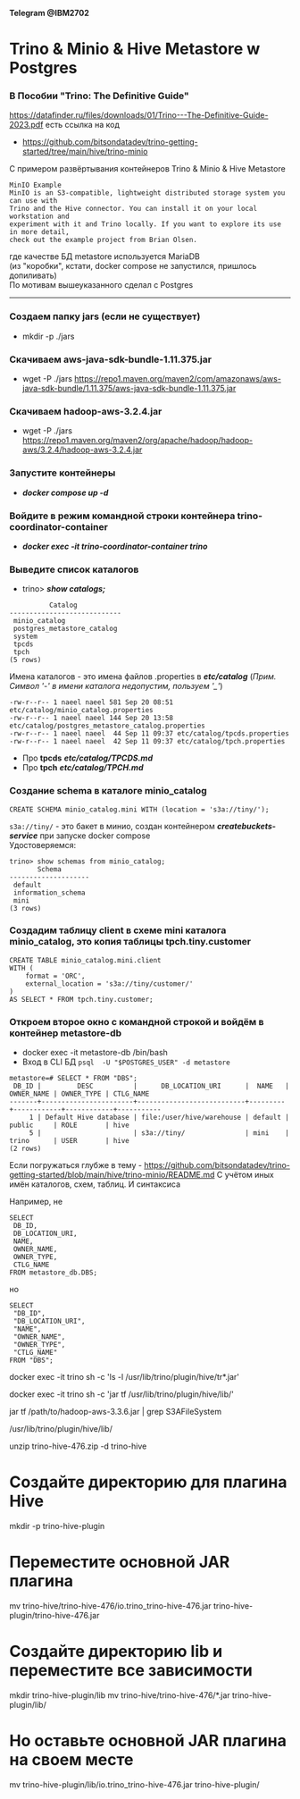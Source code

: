 **Telegram @IBM2702**

# Trino & Minio & Hive Metastore w Postgres

### В Пособии "Trino: The Definitive Guide"
https://datafinder.ru/files/downloads/01/Trino---The-Definitive-Guide-2023.pdf есть ссылка на код  
- https://github.com/bitsondatadev/trino-getting-started/tree/main/hive/trino-minio

С примером развёртывания контейнеров Trino & Minio & Hive Metastore
```
MinIO Example
MinIO is an S3-compatible, lightweight distributed storage system you can use with
Trino and the Hive connector. You can install it on your local workstation and
experiment with it and Trino locally. If you want to explore its use in more detail,
check out the example project from Brian Olsen.
```
где качестве БД metastore используется MariaDB <br>
(из "коробки", кстати, docker compose не запустился, пришлось допиливать)<br>
По мотивам вышеуказанного сделал с Postgres<hr>

### Создаем папку jars (если не существует)
- mkdir -p ./jars

### Скачиваем aws-java-sdk-bundle-1.11.375.jar
- wget -P ./jars https://repo1.maven.org/maven2/com/amazonaws/aws-java-sdk-bundle/1.11.375/aws-java-sdk-bundle-1.11.375.jar

### Скачиваем hadoop-aws-3.2.4.jar
- wget -P ./jars https://repo1.maven.org/maven2/org/apache/hadoop/hadoop-aws/3.2.4/hadoop-aws-3.2.4.jar

### Запустите контейнеры
- ***docker compose up -d***
### Войдите в режим командной строки контейнера trino-coordinator-container 
- ***docker exec -it trino-coordinator-container trino***
### Выведите список каталогов
- trino> ***show catalogs;***

```
          Catalog           
----------------------------
 minio_catalog              
 postgres_metastore_catalog 
 system                     
 tpcds                      
 tpch                       
(5 rows)
```
Имена каталогов - это имена файлов .properties в ***etc/catalog*** (*Прим. Символ '-' в имени каталога недопустим, пользуем '_'*)
```
-rw-r--r-- 1 naeel naeel 581 Sep 20 08:51 etc/catalog/minio_catalog.properties
-rw-r--r-- 1 naeel naeel 144 Sep 20 13:58 etc/catalog/postgres_metastore_catalog.properties
-rw-r--r-- 1 naeel naeel  44 Sep 11 09:37 etc/catalog/tpcds.properties
-rw-r--r-- 1 naeel naeel  42 Sep 11 09:37 etc/catalog/tpch.properties
```
- Про **tpcds** ***etc/catalog/TPCDS.md***
- Про **tpch** ***etc/catalog/TPCH.md***

### Создание schema в каталоге minio_catalog
```
CREATE SCHEMA minio_catalog.mini WITH (location = 's3a://tiny/');
```
`s3a://tiny/` - это бакет в минио, создан контейнером ***createbuckets-service*** при запуске docker compose<br>
Удостоверяемся:
```
trino> show schemas from minio_catalog;
       Schema       
--------------------
 default            
 information_schema 
 mini
(3 rows)
```
### Создадим таблицу client в схеме mini каталога minio_catalog, это копия таблицы tpch.tiny.customer
```
CREATE TABLE minio_catalog.mini.client
WITH (
    format = 'ORC',
    external_location = 's3a://tiny/customer/'
) 
AS SELECT * FROM tpch.tiny.customer;
```

### Откроем второе окно с командной строкой и войдём в контейнер metastore-db
- docker exec -it metastore-db /bin/bash
- Вход в CLI БД
`psql  -U "$POSTGRES_USER" -d metastore`
```
metastore=# SELECT * FROM "DBS";
 DB_ID |         DESC          |      DB_LOCATION_URI      |  NAME   | OWNER_NAME | OWNER_TYPE | CTLG_NAME 
-------+-----------------------+---------------------------+---------+------------+------------+-----------
     1 | Default Hive database | file:/user/hive/warehouse | default | public     | ROLE       | hive
     5 |                       | s3a://tiny/               | mini    | trino      | USER       | hive
(2 rows)
```

Если погружаться глубже в тему - https://github.com/bitsondatadev/trino-getting-started/blob/main/hive/trino-minio/README.md
С учётом иных имён каталогов, схем, таблиц.
И синтаксиса

Например, не
```
SELECT
 DB_ID,
 DB_LOCATION_URI,
 NAME, 
 OWNER_NAME,
 OWNER_TYPE,
 CTLG_NAME
FROM metastore_db.DBS;
```
но
```
SELECT
 "DB_ID",
 "DB_LOCATION_URI",
 "NAME", 
 "OWNER_NAME",
 "OWNER_TYPE",
 "CTLG_NAME"
FROM "DBS";
```


docker exec -it trino sh -c 'ls -l /usr/lib/trino/plugin/hive/tr*.jar'

docker exec -it trino sh -c 'jar tf /usr/lib/trino/plugin/hive/lib/'

jar tf /path/to/hadoop-aws-3.3.6.jar | grep S3AFileSystem

/usr/lib/trino/plugin/hive/lib/

unzip trino-hive-476.zip -d trino-hive

# Создайте директорию для плагина Hive
mkdir -p trino-hive-plugin

# Переместите основной JAR плагина
mv trino-hive/trino-hive-476/io.trino_trino-hive-476.jar trino-hive-plugin/trino-hive-476.jar

# Создайте директорию lib и переместите все зависимости
mkdir trino-hive-plugin/lib
mv trino-hive/trino-hive-476/*.jar trino-hive-plugin/lib/

# Но оставьте основной JAR плагина на своем месте
mv trino-hive-plugin/lib/io.trino_trino-hive-476.jar trino-hive-plugin/


